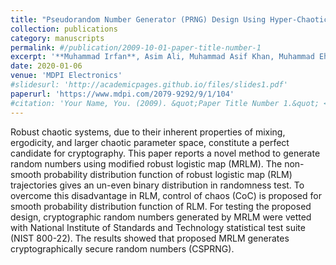 ```yaml
---
title: "Pseudorandom Number Generator (PRNG) Design Using Hyper-Chaotic Modified Robust Logistic Map (HC-MRLM)"
collection: publications
category: manuscripts
permalink: #/publication/2009-10-01-paper-title-number-1
excerpt: '**Muhammad Irfan**, Asim Ali, Muhammad Asif Khan, Muhammad Ehatisham-ul-Haq, Syed Nasir Mehmood Shah, Abdul Saboor, Waqar Ahmad. "Pseudorandom number generator (PRNG) design using hyper-chaotic modified robust logistic map (HC-MRLM)." Electronics 9.1 (2020): 104.'
date: 2020-01-06
venue: 'MDPI Electronics'
#slidesurl: 'http://academicpages.github.io/files/slides1.pdf'
paperurl: 'https://www.mdpi.com/2079-9292/9/1/104'
#citation: 'Your Name, You. (2009). &quot;Paper Title Number 1.&quot; <i>Journal 1</i>. 1(1).'
---
```


Robust chaotic systems, due to their inherent properties of mixing, ergodicity, and larger chaotic parameter space, constitute a perfect candidate for cryptography. This paper reports a novel method to generate random numbers using modified robust logistic map (MRLM). The non-smooth probability distribution function of robust logistic map (RLM) trajectories gives an un-even binary distribution in randomness test. To overcome this disadvantage in RLM, control of chaos (CoC) is proposed for smooth probability distribution function of RLM. For testing the proposed design, cryptographic random numbers generated by MRLM were vetted with National Institute of Standards and Technology statistical test suite (NIST 800-22). The results showed that proposed MRLM generates cryptographically secure random numbers (CSPRNG).